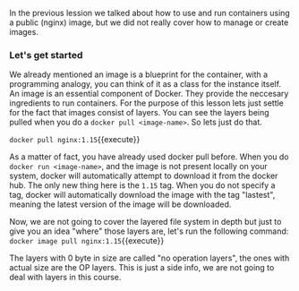 In the previous lession we talked about how to use and run containers using a public (nginx) image, but we did not really cover how to manage or create images.

<h3>Let's get started</h3>

We already mentioned an image is a blueprint for the container, with a programming analogy, you can think of it as a class for the instance itself.
An image is an essential component of Docker. They provide the neccesary ingredients to run containers.
For the purpose of this lesson lets just settle for the fact that images consist of layers. You can see the layers being pulled when you do a `docker pull <image-name>`. So lets just do that.

`docker pull nginx:1.15`{{execute}}


As a matter of fact, you have already used docker pull before. When you do `docker run <image-name>`, and the image is not present locally on your system, docker will automatically attempt to download it from the docker hub. The only new thing here is the `1.15` tag. When you do not specify a tag, docker will automatically download the image with the tag "lastest", meaning the latest version of the image will be downloaded.

Now, we are not going to cover the layered file system in depth but just to give you an idea "where" those layers are, let's run the following command: `docker image pull nginx:1.15`{{execute}}

The layers with 0 byte in size are called "no operation layers", the ones with actual size are the OP layers. This is just a side info,
we are not going to deal with layers in this course.